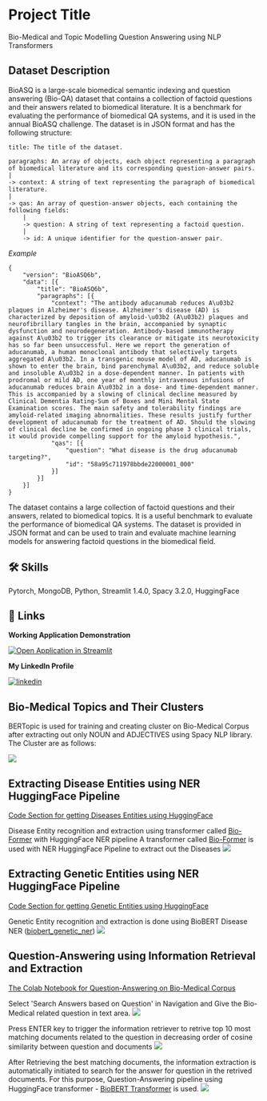 
# Project Title

Bio-Medical and Topic Modelling Question Answering using NLP Transformers

## Dataset Description
BioASQ is a large-scale biomedical semantic indexing and question answering (Bio-QA) dataset that contains a collection of factoid questions and their answers related to biomedical literature. It is a benchmark for evaluating the performance of biomedical QA systems, and it is used in the annual BioASQ challenge. The dataset is in JSON format and has the following structure:

    title: The title of the dataset.
  
    paragraphs: An array of objects, each object representing a paragraph of biomedical literature and its corresponding question-answer pairs.
    |
    -> context: A string of text representing the paragraph of biomedical literature.
    | 
    -> qas: An array of question-answer objects, each containing the following fields:
        |
        -> question: A string of text representing a factoid question.
        |
        -> id: A unique identifier for the question-answer pair.

*Example*
```notepad
{
	"version": "BioASQ6b",
	"data": [{
		"title": "BioASQ6b",
		"paragraphs": [{
			"context": "The antibody aducanumab reduces A\u03b2 plaques in Alzheimer's disease. Alzheimer's disease (AD) is characterized by deposition of amyloid-\u03b2 (A\u03b2) plaques and neurofibrillary tangles in the brain, accompanied by synaptic dysfunction and neurodegeneration. Antibody-based immunotherapy against A\u03b2 to trigger its clearance or mitigate its neurotoxicity has so far been unsuccessful. Here we report the generation of aducanumab, a human monoclonal antibody that selectively targets aggregated A\u03b2. In a transgenic mouse model of AD, aducanumab is shown to enter the brain, bind parenchymal A\u03b2, and reduce soluble and insoluble A\u03b2 in a dose-dependent manner. In patients with prodromal or mild AD, one year of monthly intravenous infusions of aducanumab reduces brain A\u03b2 in a dose- and time-dependent manner. This is accompanied by a slowing of clinical decline measured by Clinical Dementia Rating-Sum of Boxes and Mini Mental State Examination scores. The main safety and tolerability findings are amyloid-related imaging abnormalities. These results justify further development of aducanumab for the treatment of AD. Should the slowing of clinical decline be confirmed in ongoing phase 3 clinical trials, it would provide compelling support for the amyloid hypothesis.",
			"qas": [{
				"question": "What disease is the drug aducanumab targeting?",
				"id": "58a95c711978bbde22000001_000"
			}]
		}]
	}]
}
```
      
The dataset contains a large collection of factoid questions and their answers, related to biomedical topics. It is a useful benchmark to evaluate the performance of biomedical QA systems. The dataset is provided in JSON format and can be used to train and evaluate machine learning models for answering factoid questions in the biomedical field.

## 🛠 Skills
Pytorch, MongoDB, Python, Streamlit 1.4.0, Spacy 3.2.0, HuggingFace


## 🔗 Links
**Working Application Demonstration**

[![Open Application in Streamlit](https://static.streamlit.io/badges/streamlit_badge_black_white.svg)](https://shubh2016shiv-bio-medical-qa-new-app-tguwht.streamlit.app/)

**My LinkedIn Profile**

[![linkedin](https://img.shields.io/badge/linkedin-0A66C2?style=for-the-badge&logo=linkedin&logoColor=white)](https://www.linkedin.com/in/shubham-singh-060525108/)

## Bio-Medical Topics and Their Clusters

BERTopic is used for training and creating cluster on Bio-Medical Corpus after extracting out only NOUN and ADJECTIVES using Spacy NLP library. The Cluster are as follows: 

![](https://github.com/shubh2016shiv/Bio_Medical_QA_New/blob/main/Image%20Resources/Bio-Medical%20Topic%20Cluster.gif)

## Extracting Disease Entities using NER HuggingFace Pipeline
[Code Section for getting Diseases Entities using HuggingFace](https://colab.research.google.com/drive/1BOOWj70x5YgNaCwKNqdBoHb5VpfFYnJb?authuser=1#scrollTo=mkryooi2JzPo)

Disease Entity recognition and extraction using transformer called [Bio-Former](https://huggingface.co/bioformers/bioformer-cased-v1.0-ncbi-disease) with HuggingFace NER pipeline
A transformer called [Bio-Former](https://huggingface.co/bioformers/bioformer-cased-v1.0-ncbi-disease) is used with NER HuggingFace Pipeline to extract out the Diseases
![](https://github.com/shubh2016shiv/Bio_Medical_QA_New/blob/main/Image%20Resources/Disease%20NER%20using%20HuggingFace.png)

## Extracting Genetic Entities using NER HuggingFace Pipeline
[Code Section for getting Genetic Entities using HuggingFace](https://colab.research.google.com/drive/1BOOWj70x5YgNaCwKNqdBoHb5VpfFYnJb?authuser=1#scrollTo=5Us7Y12YJ3TF)

Genetic Entity recognition and extraction is done using BioBERT Disease NER ([biobert_genetic_ner](https://huggingface.co/alvaroalon2/biobert_genetic_ner))
![](https://github.com/shubh2016shiv/Bio_Medical_QA_New/blob/main/Image%20Resources/Genetic%20NER%20using%20HuggingFace.png)

## Question-Answering using Information Retrieval and Extraction
[The Colab Notebook for Question-Answering on Bio-Medical Corpus](https://colab.research.google.com/drive/13rTpvjzE6qgArvrbc2wCri70U0wki7I4?usp=sharing)

Select 'Search Answers based on Question' in Navigation and Give the Bio-Medical related question in text area.
![](https://github.com/shubh2016shiv/Bio_Medical_QA_New/blob/main/Image%20Resources/Asking%20Bio-Medical%20Question.png)

Press ENTER key to trigger the information retriever to retrive top 10 most matching documents related to the question in decreasing order of cosine similarity between question and documents 
![](https://github.com/shubh2016shiv/Bio_Medical_QA_New/blob/main/Image%20Resources/Information%20Retrieval.png)

After Retrieving the best matching documents, the information extraction is automatically initiated to search for the answer for question in the retrived documents.
For this purpose, Question-Answering pipeline using HuggingFace transformer - [BioBERT Transformer](https://huggingface.co/dmis-lab/biobert-large-cased-v1.1) is used. 
![](https://github.com/shubh2016shiv/Bio_Medical_QA_New/blob/main/Image%20Resources/Information%20Extraction.png)
